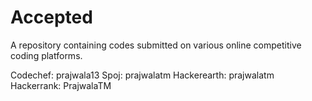 # Accepted

A repository containing codes submitted on various online competitive coding platforms.

Codechef: prajwala13
Spoj: prajwalatm
Hackerearth: prajwalatm
Hackerrank: PrajwalaTM
